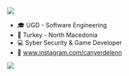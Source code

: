 ### <img src="https://raw.githubusercontent.com/rajput2107/rajput2107/master/Assets/Developer.gif">

- 🎓 UGD - Software Engineering
- 📍  Turkey - North Macedonia 
- 💻 Syber Security & Game Developer                                  
- 📱  www.instagram.com/canyerdelenn                                                                                                                                                         
<img src="https://github-readme-stats.vercel.app/api?username=canyerdelen&&show_icons=true&title_color=ffffff&icon_color=bb2acf&text_color=daf7dc&bg_color=151515">
